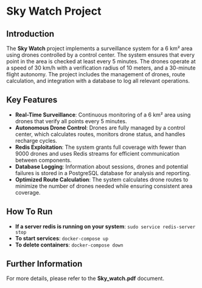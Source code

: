# Sky Watch Project

## Introduction
The **Sky Watch** project implements a surveillance system for a 6 km² area using drones controlled by a control center. The system ensures that every point in the area is checked at least every 5 minutes. The drones operate at a speed of 30 km/h with a verification radius of 10 meters, and a 30-minute flight autonomy. The project includes the management of drones, route calculation, and integration with a database to log all relevant operations.

## Key Features
- **Real-Time Surveillance**: Continuous monitoring of a 6 km² area using drones that verify all points every 5 minutes.
- **Autonomous Drone Control**: Drones are fully managed by a control center, which calculates routes, monitors drone status, and handles recharge cycles.
- **Redis Exploitation**: The system grants full coverage with fewer than 9000 drones and uses Redis streams for efficient communication between components.
- **Database Logging**: Information about sessions, drones and potential failures is stored in a PostgreSQL database for analysis and reporting.
- **Optimized Route Calculation**: The system calculates drone routes to minimize the number of drones needed while ensuring consistent area coverage.

## How To Run
- **If a server redis is running on your system**: `sudo service redis-server stop`
- **To start services**: `docker-compose up`
- **To delete containers**: `docker-compose down`

## Further Information
For more details, please refer to the **Sky_watch.pdf** document.
